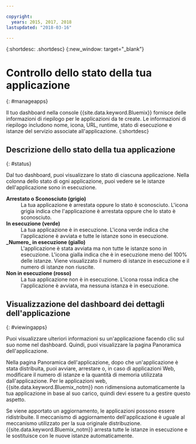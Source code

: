 ```yaml
---

copyright:
  years: 2015, 2017, 2018
lastupdated: "2018-03-16"

---
```


{:shortdesc: .shortdesc}
{:new_window: target="_blank"}

# Controllo dello stato della tua applicazione
{: #manageapps}

Il tuo dashboard nella console {{site.data.keyword.Bluemix}} fornisce delle informazioni di riepilogo per le applicazioni da te create. Le informazioni di riepilogo includono nome, icona, URL, runtime, stato di esecuzione e istanze del servizio associate all'applicazione.
{:shortdesc}

## Descrizione dello stato della tua applicazione
{: #status}

Dal tuo dashboard, puoi visualizzare lo stato di ciascuna applicazione. Nella colonna dello stato di ogni applicazione, puoi vedere se le istanze dell'applicazione sono in esecuzione.

<dl>
<dt>
<strong>
Arrestato o Sconosciuto (grigio)
</strong>
</dt>
<dd>
La tua applicazione è arrestata oppure lo stato è sconosciuto. L'icona grigia indica che l'applicazione è arrestata oppure che lo stato è sconosciuto.
</dd>
<dt>
<strong>
In esecuzione (verde)
</strong>
</dt>
<dd>
La tua applicazione è in esecuzione. L'icona verde indica che l'applicazione è avviata e tutte le istanze sono in esecuzione.
</dd>
<dt>
<strong>
_Numero_  in esecuzione (giallo)
</strong>
</dt>
<dd>
L'applicazione è stata avviata ma non tutte le istanze sono in esecuzione. L'icona gialla indica che è in esecuzione meno del 100% delle istanze. Viene visualizzato il numero di istanze in esecuzione e il numero di istanze non riuscite.
</dd>
<dt>
<strong>
Non in esecuzione (rosso)
</strong>
</dt>
<dd>
La tua applicazione non è in esecuzione. L'icona rossa indica che l'applicazione è avviata, ma nessuna istanza è in esecuzione.
</dd>
</dl>

## Visualizzazione del dashboard dei dettagli dell'applicazione
{: #viewingapps}

Puoi visualizzare ulteriori informazioni su un'applicazione facendo clic sul suo nome nel dashboard. Quindi, puoi visualizzare la pagina Panoramica dell'applicazione.

Nella pagina Panoramica dell'applicazione, dopo che un'applicazione è stata distribuita, puoi avviare, arrestare o, in caso di applicazioni Web, modificare il numero di istanze e la quantità di memoria utilizzata dall'applicazione. Per le applicazioni web, {{site.data.keyword.Bluemix_notm}} non ridimensiona automaticamente la tua applicazione in base al suo carico, quindi devi essere tu a gestire questo aspetto.

Se viene apportato un aggiornamento, le applicazioni possono essere ridistribuite. Il meccanismo di aggiornamento dell'applicazione è uguale al meccanismo utilizzato per la sua originale distribuzione. {{site.data.keyword.Bluemix_notm}} arresta
tutte le istanze in esecuzione e le sostituisce con le nuove istanze automaticamente.
